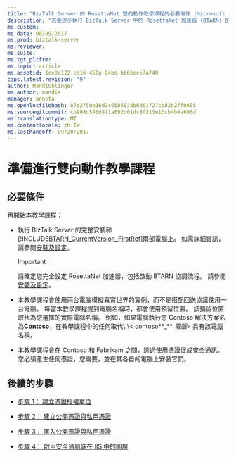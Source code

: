 ```yaml
---
title: "BizTalk Server 的 RosettaNet 雙向動作教學課程的必要條件 |Microsoft 文件"
description: "若要逐步執行 BizTalk Server 中的 RosettaNet 加速器 (BTARN) 的雙向動作教學課程的必要條件"
ms.custom: 
ms.date: 08/09/2017
ms.prod: biztalk-server
ms.reviewer: 
ms.suite: 
ms.tgt_pltfrm: 
ms.topic: article
ms.assetid: 1ce8a122-cd16-450a-84bd-bb6beee7af40
caps.latest.revision: "9"
author: MandiOhlinger
ms.author: mandia
manager: anneta
ms.openlocfilehash: 87e2750a16d2c65b5838b6d61f27cbd2b2ff9885
ms.sourcegitcommit: cb908c540d8f1a692d01dc8f313e16cb4b4e696d
ms.translationtype: MT
ms.contentlocale: zh-TW
ms.lasthandoff: 09/20/2017
---
```

# <a name="prepare-for-the-double-action-tutorial"></a>準備進行雙向動作教學課程

## <a name="prerequisites"></a>必要條件
再開始本教學課程：
  
-   執行 BizTalk Server 的完整安裝和[!INCLUDE[BTARN_CurrentVersion_FirstRef](../../includes/btarn-currentversion-firstref-md.md)]兩部電腦上。 如需詳細資訊，請參閱[安裝及設定](install-configure-biztalk-accelerator-for-rosettanet.md)。  
  
    > [!IMPORTANT]
    >  請確定您完全設定 RosettaNet 加速器，包括啟動 BTARN 協調流程。 請參閱[安裝及設定](install-configure-biztalk-accelerator-for-rosettanet.md)。
  
-   本教學課程會使用兩台電腦模擬真實世界的實例，而不是搭配回送協議使用一台電腦。 每當本教學課程提到電腦名稱時，都會使用預留位置。 該預留位置取代為您選擇的實際電腦名稱。 例如，如果電腦執行您 Contoso 解決方案名為**Contoso**，在教學課程中的任何取代\\ \\< contoso**_** *電腦*> 具有該電腦名稱。  
  
-   本教學課程會在 Contoso 和 Fabrikam 之間，透過使用憑證促成安全通訊。 您必須產生任何憑證，您需要，並在其各自的電腦上安裝它們。  
  
## <a name="next-steps"></a>後續的步驟 
  
-   [步驟 1： 建立憑證授權單位](../../adapters-and-accelerators/accelerator-rosettanet/step-1-creating-a-certification-authority.md)  
  
-   [步驟 2： 建立公開憑證與私用憑證](../../adapters-and-accelerators/accelerator-rosettanet/step-2-creating-public-and-private-certificates.md)  
  
-   [步驟 3： 匯入公開憑證與私用憑證](../../adapters-and-accelerators/accelerator-rosettanet/step-3-importing-public-and-private-certificates.md)  
  
-   [步驟 4： 啟用安全通訊端在 IIS 中的圖層](../../adapters-and-accelerators/accelerator-rosettanet/step-4-enabling-secure-sockets-layer-in-iis.md)
